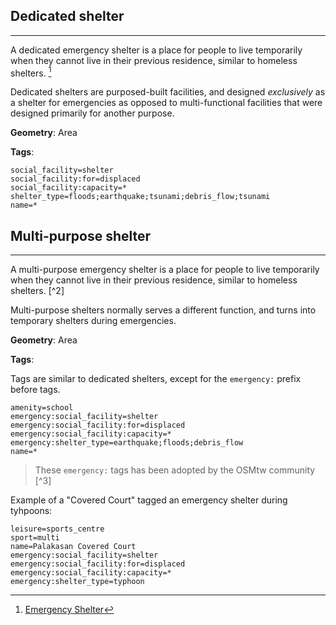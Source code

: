 ## Dedicated shelter

---

A dedicated emergency shelter is a place for people to live temporarily when they cannot live in their previous residence, similar to homeless shelters. [^1]

Dedicated shelters are purposed-built facilities, and designed _exclusively_ as a shelter for emergencies as opposed to multi-functional facilities that were designed primarily for another purpose.

**Geometry**: Area

**Tags**:

```
social_facility=shelter
social_facility:for=displaced
social_facility:capacity=*
shelter_type=floods;earthquake;tsunami;debris_flow;tsunami
name=*
```

## Multi-purpose shelter

---

A multi-purpose emergency shelter is a place for people to live temporarily when they cannot live in their previous residence, similar to homeless shelters. [^2]

Multi-purpose shelters normally serves a different function, and turns into temporary shelters during emergencies.

**Geometry**: Area

**Tags**:

Tags are similar to dedicated shelters, except for the `emergency:` prefix before tags.

```
amenity=school
emergency:social_facility=shelter
emergency:social_facility:for=displaced
emergency:social_facility:capacity=*
emergency:shelter_type=earthquake;floods;debris_flow
name=*
```

> These `emergency:` tags has been adopted by the OSMtw community [^3]

Example of a "Covered Court" tagged an emergency shelter during tyhpoons:

```
leisure=sports_centre
sport=multi
name=Palakasan Covered Court
emergency:social_facility=shelter
emergency:social_facility:for=displaced
emergency:social_facility:capacity=*
emergency:shelter_type=typhoon
```

[^1]: [Emergency Shelter](https://en.wikipedia.org/wiki/Emergency_shelter)

